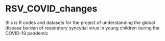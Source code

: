 # RSV_COVID_changes
this is R codes and datasets for the project of understanding the global disease burden of respiratory syncytial virus in young children during the COVID-19 pandemic
